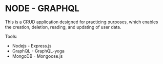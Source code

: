 # NODE - GRAPHQL

This is a CRUD application designed for practicing purposes, which enables the creation, deletion, reading, and updating of user data.

Tools:

- Nodejs - Express.js
- GraphQL - GraphQL-yoga
- MongoDB - Mongoose.js
